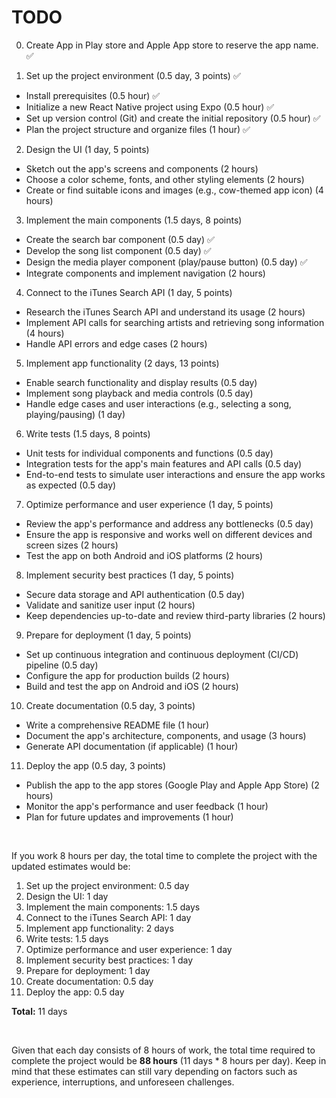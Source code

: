 # TODO

0. Create App in Play store and Apple App store to reserve the app name. ✅

1. Set up the project environment (0.5 day, 3 points) ✅

- Install prerequisites (0.5 hour) ✅
- Initialize a new React Native project using Expo (0.5 hour) ✅
- Set up version control (Git) and create the initial repository (0.5 hour) ✅
- Plan the project structure and organize files (1 hour) ✅

2. Design the UI (1 day, 5 points)

- Sketch out the app's screens and components (2 hours)
- Choose a color scheme, fonts, and other styling elements (2 hours)
- Create or find suitable icons and images (e.g., cow-themed app icon) (4 hours)

3. Implement the main components (1.5 days, 8 points)

- Create the search bar component (0.5 day) ✅
- Develop the song list component (0.5 day) ✅
- Design the media player component (play/pause button) (0.5 day) ✅
- Integrate components and implement navigation (2 hours)

4. Connect to the iTunes Search API (1 day, 5 points)

- Research the iTunes Search API and understand its usage (2 hours)
- Implement API calls for searching artists and retrieving song information (4 hours)
- Handle API errors and edge cases (2 hours)

5. Implement app functionality (2 days, 13 points)

- Enable search functionality and display results (0.5 day)
- Implement song playback and media controls (0.5 day)
- Handle edge cases and user interactions (e.g., selecting a song, playing/pausing) (1 day)

6. Write tests (1.5 days, 8 points)

- Unit tests for individual components and functions (0.5 day)
- Integration tests for the app's main features and API calls (0.5 day)
- End-to-end tests to simulate user interactions and ensure the app works as expected (0.5 day)

7. Optimize performance and user experience (1 day, 5 points)

- Review the app's performance and address any bottlenecks (0.5 day)
- Ensure the app is responsive and works well on different devices and screen sizes (2 hours)
- Test the app on both Android and iOS platforms (2 hours)

8. Implement security best practices (1 day, 5 points)

- Secure data storage and API authentication (0.5 day)
- Validate and sanitize user input (2 hours)
- Keep dependencies up-to-date and review third-party libraries (2 hours)

9. Prepare for deployment (1 day, 5 points)

- Set up continuous integration and continuous deployment (CI/CD) pipeline (0.5 day)
- Configure the app for production builds (2 hours)
- Build and test the app on Android and iOS (2 hours)

10. Create documentation (0.5 day, 3 points)

- Write a comprehensive README file (1 hour)
- Document the app's architecture, components, and usage (3 hours)
- Generate API documentation (if applicable) (1 hour)

11. Deploy the app (0.5 day, 3 points)

- Publish the app to the app stores (Google Play and Apple App Store) (2 hours)
- Monitor the app's performance and user feedback (1 hour)
- Plan for future updates and improvements (1 hour)

</br>

If you work 8 hours per day, the total time to complete the project with the updated estimates would be:

1. Set up the project environment: 0.5 day
2. Design the UI: 1 day
3. Implement the main components: 1.5 days
4. Connect to the iTunes Search API: 1 day
5. Implement app functionality: 2 days
6. Write tests: 1.5 days
7. Optimize performance and user experience: 1 day
8. Implement security best practices: 1 day
9. Prepare for deployment: 1 day
10. Create documentation: 0.5 day
11. Deploy the app: 0.5 day
    </br>

**Total:** 11 days

</br>

Given that each day consists of 8 hours of work, the total time required to complete the project would be **88 hours** (11 days \* 8 hours per day). Keep in mind that these estimates can still vary depending on factors such as experience, interruptions, and unforeseen challenges.
